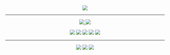 <br>

<!-- ![bifrost_trojan](https://github.com/bifrost-trojan/bifrost-trojan/blob/main/images/bifrost_trojan.png) -->
<p align="center">
 <img  src="https://github.com/bifrost-trojan/bifrost-trojan/blob/main/images/bifrost_trojan.png">
</p>

<hr>

<p align=center>
  <a href="https://github.com/bifrost-trojan">
    <img src="https://badges.pufler.dev/visits/bifrost-trojan/bifrost-trojan?style=flat-square&color=black&logo=github">
  </a>
  <a href="https://github.com/bifrost-trojan?tab=repositories">
    <img src="https://badges.pufler.dev/repos/bifrost-trojan?style=flat-square&color=black&logo=github">
  </a>
</p>


<p align="center">
  
  <img src="https://img.shields.io/badge/Robotics-brown"> 
  <img src="https://img.shields.io/badge/Machine Learning-green"> 
  <img src="https://img.shields.io/badge/IoT-red"> 
  <img src="https://img.shields.io/badge/Computer Vision-magenta"> 
  <img src="https://img.shields.io/badge/Mobile Development-blue"> 
  
</p>

<hr>
<p align="center">
  <img src="https://img.shields.io/badge/Python%20-%23121011.svg?&style=for-the-badge&logo=Python&logoColor=#3776AB" /> 
  <!--<img src="https://img.shields.io/badge/--blue"> -->
  <img src="https://img.shields.io/badge/%20-%23D00000.svg?&style=for-the-badge&logo=&logoColor=#3776AB"/> 
  <img src="https://img.shields.io/badge/Java%20-%23121011.svg?&style=for-the-badge&logo=Java&logoColor=#3776AB"/> 
</p>

<!--
## I'm a tech enthusiast who loves to learn about new things.
### There are 10 types of people in the world. Those who get Binary and those who don't..
### 🛠 &nbsp;Tech Stack
![Python](https://img.shields.io/badge/-Python-05122A?style=flat&logo=python)&nbsp;
![Java](https://img.shields.io/badge/-Java-05122A?style=flat&logo=java)&nbsp;
![Kotlin](https://img.shields.io/badge/-Kotlin-05122A?style=flat&logo=kotlin)&nbsp;
![C++](https://img.shields.io/badge/-C++-05122A?style=flat&logo=C%2B%2B&logoColor=00599C)&nbsp;
![Visual Studio Code](https://img.shields.io/badge/-Visual%20Studio%20Code-05122A?style=flat&logo=visual-studio-code&logoColor=007ACC)&nbsp;
![Arrduino](https://img.shields.io/badge/-Arduino-05122A?style=flat&logo=arduino&logoColor=007ACC)&nbsp;
-->
